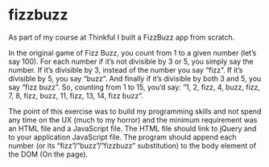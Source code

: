 # fizzbuzz

As part of my course at Thinkful I built a FizzBuzz app from scratch. 

In the original game of Fizz Buzz, you count from 1 to a given number (let’s say 100). For each number if it’s not divisible by 3 or 5, you simply say the number. If it’s divisible by 3, instead of the number you say “fizz”. If it’s divisible by 5, you say “buzz”. And finally if it’s divisible by both 3 and 5, you say “fizz buzz”. So, counting from 1 to 15, you’d say: “1, 2, fizz, 4, buzz, fizz, 7, 8, fizz, buzz, 11, fizz, 13, 14, fizz buzz”.

The point of this exercise was to build my programming skills and not spend any time on the UX (much to my horror) and the minimum requirement was an HTML file and a JavaScript file. The HTML file should link to jQuery and to your application JavaScript file. The program should append each number (or its “fizz”/”buzz”/”fizzbuzz” substitution) to the body element of the DOM (On the page).
